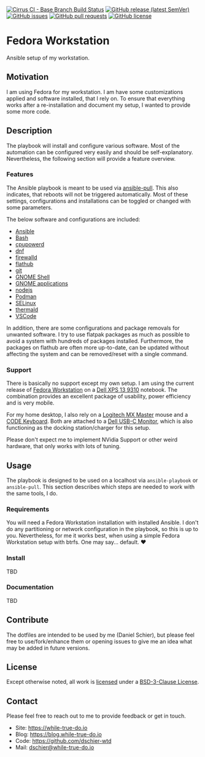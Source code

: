 <!--
reference: https://www.makeareadme.com/
reference: https://commonmark.org/
-->

[![Cirrus CI - Base Branch Build Status](https://img.shields.io/cirrus/github/dschier-wtd/fedora-workstation?logo=Cirrus-ci)](https://cirrus-ci.com/github/dschier-wtd/fedora-workstation)
[![GitHub release (latest SemVer)](https://img.shields.io/github/v/release/dschier-wtd/fedora-workstation?logo=GitHub&label=Release&sort=semver)](https://github.com/dschier-wtd/fedora-workstation/releases)
[![GitHub issues](https://img.shields.io/github/issues/dschier-wtd/fedora-workstation)](https://github.com/dschier-wtd/fedora-workstation/issues)
[![GitHub pull requests](https://img.shields.io/github/issues-pr/dschier-wtd/fedora-workstation)](https://github.com/dschier-wtd/fedora-workstation/pulls)
[![GitHub license](https://img.shields.io/github/license/dschier-wtd/fedora-workstation)](https://github.com/dschier-wtd/fedora-workstation/blob/main/LICENSE)

# Fedora Workstation

Ansible setup of my workstation.

## Motivation

I am using Fedora for my workstation. I am have some customizations applied and
software installed, that I rely on. To ensure that everything works after a
re-installation and document my setup, I wanted to provide some more code.

## Description

The playbook will install and configure various software. Most of the automation
can be configured very easily and should be self-explanatory. Nevertheless,
the following section will provide a feature overview.

### Features

The Ansible playbook is meant to be used via
[ansible-pull](https://docs.ansible.com/ansible/latest/cli/ansible-pull.html).
This also indicates, that reboots will not be triggered automatically. Most of
these settings, configurations and installations can be toggled or changed with
some parameters.

The below software and configurations are included:

- [Ansible](./ansible/roles/ansible/)
- [Bash](./ansible/roles/bash/)
- [cpupowerd](./ansible/roles/misc/)
- [dnf](./ansible/roles/dnf/)
- [firewalld](./ansible/roles/firewalld/)
- [flathub](./ansible/roles/flathub/)
- [git](./ansible/roles/git/)
- [GNOME Shell](./ansible/roles/gnome_shell/)
- [GNOME applications](./ansible/roles/gnome_applications/)
- [nodejs](./ansible/roles/nodejs/)
- [Podman](./ansible/roles/podman/)
- [SELinux](./ansible/roles/selinux/)
- [thermald](./ansible/roles/thermald/)
- [VSCode](./ansible/roles/vscode/)

In addition, there are some configurations and package removals for unwanted
software. I try to use flatpak packages as much as possible to avoid a system
with hundreds of packages installed. Furthermore, the packages on flathub are
often more up-to-date, can be updated without affecting the system and can be
removed/reset with a single command.

<!--
Lastly, the playbook is pulling in the configurations from my
[.dotfiles](https://github.com/dschier-wtd/.dotfiles) repository and configure
the system accordingly.
-->

### Support

There is basically no support except my own setup. I am using the current
release of [Fedora Workstation](https://getfedora.org/en/workstation/) on a
[Dell XPS 13 9310](https://en.wikipedia.org/wiki/Dell_XPS) notebook. The
combination provides an excellent package of usability, power efficiency and is
very mobile.

For my home desktop, I also rely on a
[Logitech MX Master](https://www.logitech.com/en-us/mx/master-series.html) mouse
and a [CODE Keyboard](https://codekeyboards.com/). Both are attached to a
[Dell USB-C Monitor](https://www.dell.com/en-us/work/lp/usb-c-monitor), which
is also functioning as the docking station/charger for this setup.

Please don't expect me to implement NVidia Support or other weird hardware, that
only works with lots of tuning.

## Usage

The playbook is designed to be used on a localhost via `ansible-playbook` or
`ansible-pull`. This section describes which steps are needed to work with the
same tools, I do.

### Requirements

You will need a Fedora Workstation installation with installed Ansible. I don't
do any partitioning or network configuration in the playbook, so this is up to
you. Nevertheless, for me it works best, when using a simple Fedora Workstation
setup with btrfs. One may say... default. :heart:

### Install

TBD

### Documentation

TBD

## Contribute

The dotfiles are intended to be used by me (Daniel Schier), but please feel free
to use/fork/enhance them or opening issues to give me an idea what may be added
in future versions.

## License

Except otherwise noted, all work is [licensed](LICENSE) under a
[BSD-3-Clause License](https://opensource.org/licenses/BSD-3-Clause).

## Contact

Please feel free to reach out to me to provide feedback or get in touch.

- Site: <https://while-true-do.io>
- Blog: <https://blog.while-true-do.io>
- Code: <https://github.com/dschier-wtd>
- Mail: [dschier@while-true-do.io](mailto:dschier@while-true-do.io)
